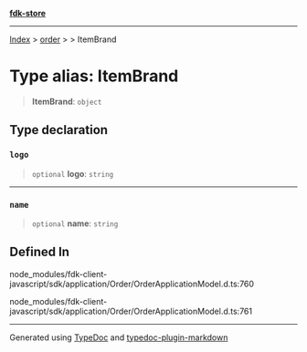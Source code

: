 [**fdk-store**](../../../README.md)
***

[Index](../../../API.md) > [order](../../README.md) > [<internal>](../README.md) > ItemBrand

# Type alias: ItemBrand

> **ItemBrand**: `object`

## Type declaration

### `logo`

> `optional` **logo**: `string`

***

### `name`

> `optional` **name**: `string`

## Defined In

node\_modules/fdk-client-javascript/sdk/application/Order/OrderApplicationModel.d.ts:760

node\_modules/fdk-client-javascript/sdk/application/Order/OrderApplicationModel.d.ts:761

***
Generated using [TypeDoc](https://typedoc.org/) and [typedoc-plugin-markdown](https://www.npmjs.com/package/typedoc-plugin-markdown)
